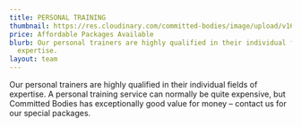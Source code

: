 ```yaml
---
title: PERSONAL TRAINING
thumbnail: https://res.cloudinary.com/committed-bodies/image/upload/v1642663481/services/personal-trainer-committed-bodies-gym-benoni.png
price: Affordable Packages Available
blurb: Our personal trainers are highly qualified in their individual fields of
  expertise.
layout: team
---
```

Our personal trainers are highly qualified in their individual fields of expertise. A personal training service can normally be quite expensive, but Committed Bodies has exceptionally good value for money – contact us for our special packages.